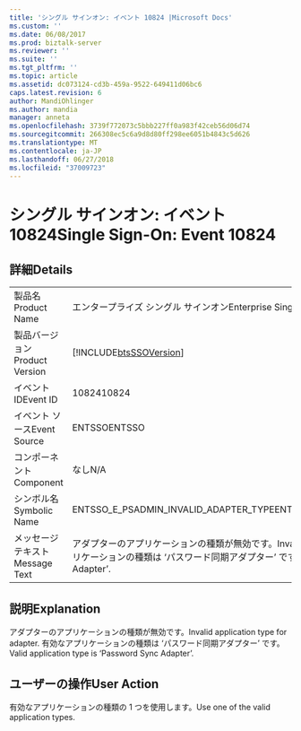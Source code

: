 ```yaml
---
title: 'シングル サインオン: イベント 10824 |Microsoft Docs'
ms.custom: ''
ms.date: 06/08/2017
ms.prod: biztalk-server
ms.reviewer: ''
ms.suite: ''
ms.tgt_pltfrm: ''
ms.topic: article
ms.assetid: dc073124-cd3b-459a-9522-649411d06bc6
caps.latest.revision: 6
author: MandiOhlinger
ms.author: mandia
manager: anneta
ms.openlocfilehash: 3739f772073c5bbb227ff0a983f42ceb56d06d74
ms.sourcegitcommit: 266308ec5c6a9d8d80ff298ee6051b4843c5d626
ms.translationtype: MT
ms.contentlocale: ja-JP
ms.lasthandoff: 06/27/2018
ms.locfileid: "37009723"
---
```

# <a name="single-sign-on-event-10824"></a><span data-ttu-id="84f42-102">シングル サインオン: イベント 10824</span><span class="sxs-lookup"><span data-stu-id="84f42-102">Single Sign-On: Event 10824</span></span>
## <a name="details"></a><span data-ttu-id="84f42-103">詳細</span><span class="sxs-lookup"><span data-stu-id="84f42-103">Details</span></span>  
  
|                 |                                                                                          |
|-----------------|------------------------------------------------------------------------------------------|
|  <span data-ttu-id="84f42-104">製品名</span><span class="sxs-lookup"><span data-stu-id="84f42-104">Product Name</span></span>   |                                <span data-ttu-id="84f42-105">エンタープライズ シングル サインオン</span><span class="sxs-lookup"><span data-stu-id="84f42-105">Enterprise Single Sign-On</span></span>                                 |
| <span data-ttu-id="84f42-106">製品バージョン</span><span class="sxs-lookup"><span data-stu-id="84f42-106">Product Version</span></span> |                [!INCLUDE[btsSSOVersion](../includes/btsssoversion-md.md)]                |
|    <span data-ttu-id="84f42-107">イベント ID</span><span class="sxs-lookup"><span data-stu-id="84f42-107">Event ID</span></span>     |                                          <span data-ttu-id="84f42-108">10824</span><span class="sxs-lookup"><span data-stu-id="84f42-108">10824</span></span>                                           |
|  <span data-ttu-id="84f42-109">イベント ソース</span><span class="sxs-lookup"><span data-stu-id="84f42-109">Event Source</span></span>   |                                          <span data-ttu-id="84f42-110">ENTSSO</span><span class="sxs-lookup"><span data-stu-id="84f42-110">ENTSSO</span></span>                                          |
|    <span data-ttu-id="84f42-111">コンポーネント</span><span class="sxs-lookup"><span data-stu-id="84f42-111">Component</span></span>    |                                           <span data-ttu-id="84f42-112">なし</span><span class="sxs-lookup"><span data-stu-id="84f42-112">N/A</span></span>                                            |
|  <span data-ttu-id="84f42-113">シンボル名</span><span class="sxs-lookup"><span data-stu-id="84f42-113">Symbolic Name</span></span>  |                          <span data-ttu-id="84f42-114">ENTSSO_E_PSADMIN_INVALID_ADAPTER_TYPE</span><span class="sxs-lookup"><span data-stu-id="84f42-114">ENTSSO_E_PSADMIN_INVALID_ADAPTER_TYPE</span></span>                           |
|  <span data-ttu-id="84f42-115">メッセージ テキスト</span><span class="sxs-lookup"><span data-stu-id="84f42-115">Message Text</span></span>   | <span data-ttu-id="84f42-116">アダプターのアプリケーションの種類が無効です。</span><span class="sxs-lookup"><span data-stu-id="84f42-116">Invalid application type for adapter.</span></span> <span data-ttu-id="84f42-117">有効なアプリケーションの種類は ‘パスワード同期アダプター’ です。</span><span class="sxs-lookup"><span data-stu-id="84f42-117">Valid application type is ‘Password Sync Adapter’.</span></span> |
  
## <a name="explanation"></a><span data-ttu-id="84f42-118">説明</span><span class="sxs-lookup"><span data-stu-id="84f42-118">Explanation</span></span>  
 <span data-ttu-id="84f42-119">アダプターのアプリケーションの種類が無効です。</span><span class="sxs-lookup"><span data-stu-id="84f42-119">Invalid application type for adapter.</span></span> <span data-ttu-id="84f42-120">有効なアプリケーションの種類は ‘パスワード同期アダプター’ です。</span><span class="sxs-lookup"><span data-stu-id="84f42-120">Valid application type is ‘Password Sync Adapter’.</span></span>  
  
## <a name="user-action"></a><span data-ttu-id="84f42-121">ユーザーの操作</span><span class="sxs-lookup"><span data-stu-id="84f42-121">User Action</span></span>  
 <span data-ttu-id="84f42-122">有効なアプリケーションの種類の 1 つを使用します。</span><span class="sxs-lookup"><span data-stu-id="84f42-122">Use one of the valid application types.</span></span>